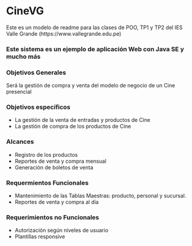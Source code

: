 
<h1>CineVG</h1>
Este es un modelo de readme para las clases de POO, TP1 y TP2 del IES Valle Grande (https://www.vallegrande.edu.pe)

### Este sistema es un ejemplo de aplicación Web con Java SE y mucho más

### Objetivos Generales
Será la gestión de compra y venta del modelo de negocio de un Cine presencial

### Objetivos específicos
* La gestión de la venta de entradas y productos de Cine
* La gestión de compra de los productos de Cine

### Alcances
* Registro de los productos
* Reportes de venta y compra mensual
* Generación de boletos de venta 

### Requermientos Funcionales
* Mantenimiento de las Tablas Maestras: producto, personal y sucursal.
* Reportes de venta y compra al día

### Requerimientos no Funcionales
* Autorización según niveles de usuario
* Plantillas responsive
